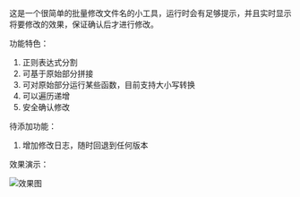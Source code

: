 这是一个很简单的批量修改文件名的小工具，运行时会有足够提示，并且实时显示将要修改的效果，保证确认后才进行修改。

功能特色：

1. 正则表达式分割
2. 可基于原始部分拼接
3. 可对原始部分运行某些函数，目前支持大小写转换
4. 可以遍历递增
5. 安全确认修改

待添加功能：

1. 增加修改日志，随时回退到任何版本

效果演示：

![效果图]()
